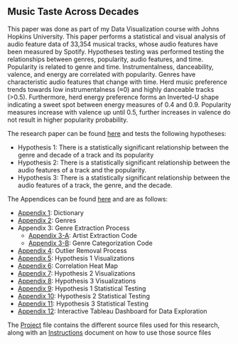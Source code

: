 ## Music Taste Across Decades

This paper was done as part of my Data Visualization course with Johns Hopkins University. This paper performs a statistical and visual analysis of audio feature data of 33,354 musical tracks, whose audio features have been measured by Spotify. Hypotheses testing was performed testing the relationships between genres, popularity, audio features, and time. Popularity is related to genre and time. Instrumentalness, danceability, valence, and energy are correlated with popularity. Genres have characteristic audio features that change with time. Herd music preference trends towards low instrumentalness (≈0) and highly danceable tracks (>0.5). Furthermore, herd energy preference forms an Inverted-U shape indicating a sweet spot between energy measures of 0.4 and 0.9. Popularity measures increase with valence up until 0.5, further increases in valence do not result in higher popularity probability.

The research paper can be found [here](https://github.com/chriskh93/my-portfolio/blob/main/Music%20Taste%20Across%20Decades/Paper/ElKhouri_Final_Paper.pdf) and tests the following hypotheses:
* Hypothesis 1: There is a statistically significant relationship between the genre and decade of a track and its popularity
* Hypothesis 2: There is a statistically significant relationship between the audio features of a track and the popularity.
* Hypothesis 3: There is a statistically significant relationship between the audio features of a track, the genre, and the decade.

The Appendices can be found [here](https://github.com/chriskh93/my-portfolio/tree/main/Music%20Taste%20Across%20Decades/Paper/Appendices) and are as follows:
* [Appendix 1](https://github.com/chriskh93/my-portfolio/blob/main/Music%20Taste%20Across%20Decades/Paper/Appendices/Appendix%201%20Dictionary.pdf): Dictionary
* [Appendix 2](https://github.com/chriskh93/my-portfolio/blob/main/Music%20Taste%20Across%20Decades/Paper/Appendices/Appendix%202%20Genres.pdf): Genres
* Appendix 3: Genre Extraction Process
  * [Appendix 3-A](https://github.com/chriskh93/my-portfolio/blob/main/Music%20Taste%20Across%20Decades/Paper/Appendices/Appendix%203-A%20Artist%20Extraction.pdf): Artist Extraction Code
  * [Appendix 3-B](https://github.com/chriskh93/my-portfolio/blob/main/Music%20Taste%20Across%20Decades/Paper/Appendices/Appendix%203-B%20Genre%20Categorization.pdf): Genre Categorization Code
* [Appendix 4](https://github.com/chriskh93/my-portfolio/blob/main/Music%20Taste%20Across%20Decades/Paper/Appendices/Appendix%204%20Outlier%20Removal.pdf): Outlier Removal Process
* [Appendix 5](https://github.com/chriskh93/my-portfolio/blob/main/Music%20Taste%20Across%20Decades/Paper/Appendices/Appendix%205%20Hypothesis%201%20Visualizations.pdf): Hypothesis 1 Visualizations
* [Appendix 6](https://github.com/chriskh93/my-portfolio/blob/main/Music%20Taste%20Across%20Decades/Paper/Appendices/Appendix%206%20Correlation%20Heat%20Map.pdf): Correlation Heat Map
* [Appendix 7](https://github.com/chriskh93/my-portfolio/blob/main/Music%20Taste%20Across%20Decades/Paper/Appendices/Appendix%207%20Hypothesis%202%20Visualizations.pdf): Hypothesis 2 Visualizations
* [Appendix 8](https://github.com/chriskh93/my-portfolio/blob/main/Music%20Taste%20Across%20Decades/Paper/Appendices/Appendix%208%20Hypothesis%20Visualizations.pdf): Hypothesis 3 Visualizations
* [Appendix 9](https://github.com/chriskh93/my-portfolio/blob/main/Music%20Taste%20Across%20Decades/Paper/Appendices/Appendix%209%20Hypothesis%201%20Test.pdf): Hypothesis 1 Statistical Testing
* [Appendix 10](https://github.com/chriskh93/my-portfolio/blob/main/Music%20Taste%20Across%20Decades/Paper/Appendices/Appendix%2010%20Hypothesis%202%20Test.pdf): Hypothesis 2 Statistical Testing
* [Appendix 11](https://github.com/chriskh93/my-portfolio/blob/main/Music%20Taste%20Across%20Decades/Paper/Appendices/Appendix%2011%20Hypothesis%203%20Test.pdf): Hypothesis 3 Statistical Testing
* [Appendix 12](https://github.com/chriskh93/my-portfolio/tree/main/Music%20Taste%20Across%20Decades/Paper/Appendices/Appendix%2012%20Dashboard): Interactive Tableau Dashboard for Data Exploration

The [Project](https://github.com/chriskh93/my-portfolio/tree/main/Music%20Taste%20Across%20Decades/Project) file contains the different source files used for this research, along with an [Instructions](https://github.com/chriskh93/my-portfolio/blob/main/Music%20Taste%20Across%20Decades/Project/Instructions.pdf) document on how to use those source files
